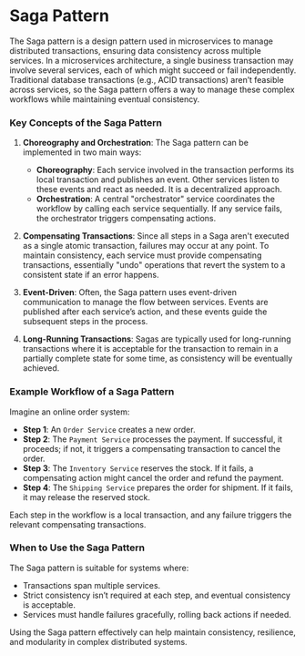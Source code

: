 # Saga Pattern

The Saga pattern is a design pattern used in microservices to manage distributed transactions, ensuring data consistency across multiple services. In a microservices architecture, a single business transaction may involve several services, each of which might succeed or fail independently. Traditional database transactions (e.g., ACID transactions) aren’t feasible across services, so the Saga pattern offers a way to manage these complex workflows while maintaining eventual consistency.

### Key Concepts of the Saga Pattern

1. **Choreography and Orchestration**: The Saga pattern can be implemented in two main ways:
   - **Choreography**: Each service involved in the transaction performs its local transaction and publishes an event. Other services listen to these events and react as needed. It is a decentralized approach.
   - **Orchestration**: A central "orchestrator" service coordinates the workflow by calling each service sequentially. If any service fails, the orchestrator triggers compensating actions.

2. **Compensating Transactions**: Since all steps in a Saga aren't executed as a single atomic transaction, failures may occur at any point. To maintain consistency, each service must provide compensating transactions, essentially "undo" operations that revert the system to a consistent state if an error happens.

3. **Event-Driven**: Often, the Saga pattern uses event-driven communication to manage the flow between services. Events are published after each service’s action, and these events guide the subsequent steps in the process.

4. **Long-Running Transactions**: Sagas are typically used for long-running transactions where it is acceptable for the transaction to remain in a partially complete state for some time, as consistency will be eventually achieved.

### Example Workflow of a Saga Pattern

Imagine an online order system:
   - **Step 1**: An `Order Service` creates a new order.
   - **Step 2**: The `Payment Service` processes the payment. If successful, it proceeds; if not, it triggers a compensating transaction to cancel the order.
   - **Step 3**: The `Inventory Service` reserves the stock. If it fails, a compensating action might cancel the order and refund the payment.
   - **Step 4**: The `Shipping Service` prepares the order for shipment. If it fails, it may release the reserved stock.

Each step in the workflow is a local transaction, and any failure triggers the relevant compensating transactions.

### When to Use the Saga Pattern

The Saga pattern is suitable for systems where:
- Transactions span multiple services.
- Strict consistency isn’t required at each step, and eventual consistency is acceptable.
- Services must handle failures gracefully, rolling back actions if needed.

Using the Saga pattern effectively can help maintain consistency, resilience, and modularity in complex distributed systems.
